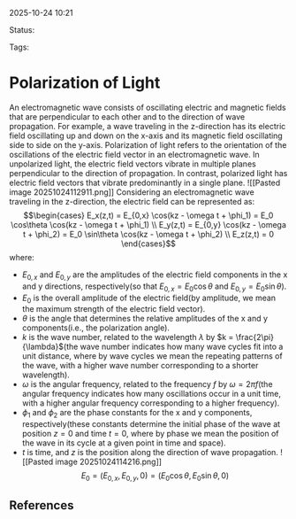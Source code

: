 
2025-10-24 10:21

Status: 

Tags:

# Polarization of Light
An electromagnetic wave consists of oscillating electric and magnetic fields that are perpendicular to each other and to the direction of wave propagation. For example, a wave traveling in the z-direction has its electric field oscillating up and down on the x-axis and its magnetic field oscillating side to side on the y-axis.
Polarization of light refers to the orientation of the oscillations of the electric field vector in an electromagnetic wave. In unpolarized light, the electric field vectors vibrate in multiple planes perpendicular to the direction of propagation. In contrast, polarized light has electric field vectors that vibrate predominantly in a single plane.
![[Pasted image 20251024112911.png]]
Considering an electromagnetic wave traveling in the z-direction, the electric field can be represented as:
$$\begin{cases}
E_x(z,t) = E_{0,x} \cos(kz - \omega t + \phi_1) = E_0 \cos\theta \cos(kz - \omega t + \phi_1) \\
E_y(z,t) = E_{0,y} \cos(kz - \omega t + \phi_2) = E_0 \sin\theta \cos(kz - \omega t + \phi_2) \\
E_z(z,t) = 0
\end{cases}$$
where:
- $E_{0,x}$ and $E_{0,y}$ are the amplitudes of the electric field components in the x and y directions, respectively(so that $E_{0,x} = E_0 \cos\theta$ and $E_{0,y} = E_0 \sin\theta$).
- $E_0$ is the overall amplitude of the electric field(by amplitude, we mean the maximum strength of the electric field vector).
- $\theta$ is the angle that determines the relative amplitudes of the x and y components(i.e., the polarization angle).
- $k$ is the wave number, related to the wavelength $\lambda$ by $k = \frac{2\pi}{\lambda}$(the wave number indicates how many wave cycles fit into a unit distance, where by wave cycles we mean the repeating patterns of the wave, with a higher wave number corresponding to a shorter wavelength).
- $\omega$ is the angular frequency, related to the frequency $f$ by $\omega = 2\pi f$(the angular frequency indicates how many oscillations occur in a unit time, with a higher angular frequency corresponding to a higher frequency).
- $\phi_1$ and $\phi_2$ are the phase constants for the x and y components, respectively(these constants determine the initial phase of the wave at position $z = 0$ and time $t = 0$, where by phase we mean the position of the wave in its cycle at a given point in time and space).
- $t$ is time, and $z$ is the position along the direction of wave propagation.
![[Pasted image 20251024114216.png]]
$$E_0 = (E_{0,x}, E_{0,y}, 0) = (E_0 \cos\theta, E_0 \sin\theta, 0)$$
## References
